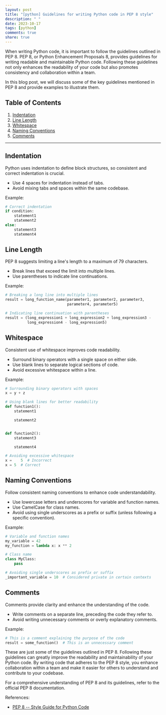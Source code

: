 ```yaml
---
layout: post
title: "[python] Guidelines for writing Python code in PEP 8 style"
description: " "
date: 2023-10-17
tags: [python]
comments: true
share: true
---
```


When writing Python code, it is important to follow the guidelines outlined in PEP 8. PEP 8, or Python Enhancement Proposals 8, provides guidelines for writing readable and maintainable Python code. Following these guidelines not only enhances the readability of your code but also promotes consistency and collaboration within a team.

In this blog post, we will discuss some of the key guidelines mentioned in PEP 8 and provide examples to illustrate them.

## Table of Contents
1. [Indentation](#indentation)
2. [Line Length](#line-length)
3. [Whitespace](#whitespace)
4. [Naming Conventions](#naming-conventions)
5. [Comments](#comments)

---

## Indentation <a name="indentation"></a>

Python uses indentation to define block structures, so consistent and correct indentation is crucial.
- Use 4 spaces for indentation instead of tabs.
- Avoid mixing tabs and spaces within the same codebase.

Example:
```python
# Correct indentation
if condition:
    statement1
    statement2
else:
    statement3
    statement4
```

## Line Length <a name="line-length"></a>

PEP 8 suggests limiting a line's length to a maximum of 79 characters.
- Break lines that exceed the limit into multiple lines.
- Use parentheses to indicate line continuations.

Example:
```python
# Breaking a long line into multiple lines
result = long_function_name(parameter1, parameter2, parameter3,
                            parameter4, parameter5)

# Indicating line continuation with parentheses
result = (long_expression1 + long_expression2 + long_expression3 -
          long_expression4 - long_expression5)
```

## Whitespace <a name="whitespace"></a>

Consistent use of whitespace improves code readability.
- Surround binary operators with a single space on either side.
- Use blank lines to separate logical sections of code.
- Avoid excessive whitespace within a line.

Example:
```python
# Surrounding binary operators with spaces
x = y + z

# Using blank lines for better readability
def function1():
    statement1

    statement2


def function2():
    statement3

    statement4

# Avoiding excessive whitespace
x =    5  # Incorrect
x = 5  # Correct
```

## Naming Conventions <a name="naming-conventions"></a>

Follow consistent naming conventions to enhance code understandability.
- Use lowercase letters and underscores for variable and function names.
- Use CamelCase for class names.
- Avoid using single underscores as a prefix or suffix (unless following a specific convention).

Example:
```python
# Variable and function names
my_variable = 42
my_function = lambda x: x ** 2

# Class name
class MyClass:
    pass

# Avoiding single underscores as prefix or suffix
_important_variable = 10  # Considered private in certain contexts
```

## Comments <a name="comments"></a>

Comments provide clarity and enhance the understanding of the code.
- Write comments on a separate line, preceding the code they refer to.
- Avoid writing unnecessary comments or overly explanatory comments.

Example:
```python
# This is a comment explaining the purpose of the code
result = some_function()  # This is an unnecessary comment
```

These are just some of the guidelines outlined in PEP 8. Following these guidelines can greatly improve the readability and maintainability of your Python code. By writing code that adheres to the PEP 8 style, you enhance collaboration within a team and make it easier for others to understand and contribute to your codebase.

For a comprehensive understanding of PEP 8 and its guidelines, refer to the official PEP 8 documentation.

References:
- [PEP 8 -- Style Guide for Python Code](https://www.python.org/dev/peps/pep-0008/)